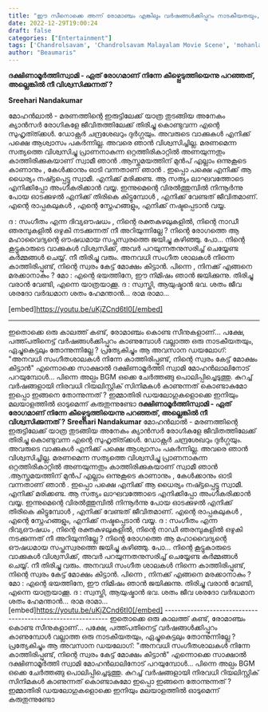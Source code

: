 ```yaml
---
title: "ഈ സീനൊക്കെ അന്ന് രോമാഞ്ചം എങ്കിലും വർഷങ്ങൾക്കിപ്പുറം നാടകീയതയും, ഏച്ചുകെട്ടലും തോന്നുന്നില്ലേ ?"
date: 2022-12-29T19:00:24
draft: false
categories: ["Entertainment"]
tags: ['Chandrolsavam', 'Chandrolsavam Malayalam Movie Scene', 'mohanlal']
author: "Beaumaris"
---
```


<strong>ദക്ഷിണാമൂർത്തിസ്വാമി - ഏത് രോഗമാണ് നിന്നേ കീഴ്പ്പെടുത്തിയെന്നു പറഞ്ഞത്, അല്ലെങ്കിൽ നീ വിശ്വസിക്കുന്നത് ?</strong>

<strong>Sreehari Nandakumar</strong>

മോഹൻലാൽ - മരണത്തിന്റെ ഇരുട്ടിലേക്ക് യാത്ര തുടങ്ങിയ അനേകം ക്യാൻസർ രോഗികളേ ജീവിതത്തിലേക്ക് തിരിച്ചു കൊണ്ടുവന്ന എന്റെ സുഹൃത്ത്ക്കൾ. ഡോക്റ്റർ ചന്ദ്രശേഖറും ദുർഗ്ഗയും. അവരുടെ വാക്കുകൾ എനിക്ക് പക്ഷെ ആശ്വാസം പകർന്നില്ല. അവരെ ഞാൻ വിശ്വസിച്ചില്ല. മരണമെന്ന സത്യത്തെ വിശ്വസിച്ചു പ്രാണനാകുന്ന ഒറ്റത്തിരികാറ്റിൽ അണയുന്നതും കാത്തിരിക്കുകയാണ് സ്വാമീ ഞാൻ .ആസ്തമയത്തിന് മുൻപ് എല്ലാം ഒന്നുകൂടെ കാണാനും , കേൾക്കാനും ഓടി വന്നതാണ് ഞാൻ . ഇപ്പൊ പക്ഷെ എനിക്ക് ആ ധൈര്യം നഷ്ട്ടപ്പെട്ടു സ്വാമീ. എനിക്ക് മരിക്കണ്ട. ആ സത്യം ലാഘവത്തോടെ എനിക്കിപ്പോ അംഗീകരിക്കാൻ വയ്യ. ഇന്നുമെന്റെ വിരൽത്തുമ്പിൽ നിന്നൂർന്നു പോയ ഓടക്കുഴൽ എനിക്ക് തിരികെ കിട്ടുമ്പോൾ , എനിക്ക് വേണ്ടത് ജീവിതമാണ്. എന്റെ രാപ്പകലുകൾ , എന്റെ സ്നേഹങ്ങളും, എനിക്ക് നഷ്ടപ്പെടാൻ വയ്യ.

ദ : സംഗീതം എന്ന ദിവ്യഔഷധം , നിന്റെ രക്തകുഴലുകളിൽ, നിന്റെ നാഡീ ഞരമ്പുകളിൽ ഒഴുകി നടക്കുന്നത് നീ അറിയുന്നില്ലേ ? നിന്റെ രോഗത്തെ ആ മഹാവൈദ്യന്റെ ഔഷധമായ സപ്തസ്വരത്തെ ജയിച്ചു കഴിഞ്ഞു. പോ... നിന്റെ കൂട്ടുകാരുടെ വാക്കുകൾ വിശ്വസിക്ക്, അവർ പറയുന്നതനുസരിച്ച് ചെയ്യേണ്ട കർമ്മങ്ങൾ ചെയ്യ്. നീ തിരിച്ചു വരും. അനവധി സംഗീത ശാലകൾ നിന്നെ കാത്തിരിപ്പുണ്ട്, നിന്റെ സ്വരം കേട്ട് മോക്ഷം കിട്ടാൻ. പിന്നെ , നിനക്ക് എങ്ങനെ മരക്കാനാകും ?
മോ : എന്റെ ഭയത്തിനേ, ഈ നിമിഷം ഞാൻ ജയിക്കുന്നു. തിരിച്ചു വരാൻ വേണ്ടി, എന്നെ യാത്രയാക്കൂ.
ദ : സ്വസ്തി, ആയുഷ്മാൻ ഭവ. ശതം ജീവ ശരദോ വർദ്ധമാന ശതം ഹേമന്താൻ... രാമ രാമാ...

[embed]https://youtu.be/uKjZCnd6tI0[/embed]

------------------------------------------------------------
ഇതൊക്കെ ഒരു കാലത്ത് കണ്ട്, രോമാഞ്ചം കൊണ്ട സീനുകളാണ്... പക്ഷേ, പത്ത്പതിനെട്ട് വർഷങ്ങൾക്കിപ്പുറം കാണുമ്പോൾ വല്ലാത്ത ഒരു നാടകീയതയും, ഏച്ചുകെട്ടലും തോന്നുന്നില്ലേ ?
പ്രത്യേകിച്ചും ആ അവസാന ഡയലോഗ്: "അനവധി സംഗീതശാലകൾ നിന്നേ കാത്തിരിപ്പുണ്ട്, നിന്റെ സ്വരം കേട്ട് മോക്ഷം കിട്ടാൻ" എന്നൊക്കെ സാക്ഷാൽ ദക്ഷിണാമൂർത്തി സ്വാമി മോഹൻലാലിനോട് പറയുമ്പോൾ... പിന്നെ അല്പം BGM ഒക്കെ ചേർത്തങ്ങു പൊലിപ്പിച്ചെടുത്തു.
കുറച്ച് വർഷങ്ങളായി നിരവധി റിയലിസ്റ്റിക് സിനിമകൾ കാണുന്നത് കൊണ്ടാകുമോ ഇപ്പൊ ഇങ്ങനെ തോന്നുന്നത് ? ഇമ്മാതിരി ഡയലോഗുകളൊക്കെ ഇനിയും മലയാളത്തിൽ ഓടുമെന്ന് കരുതുന്നുണ്ടോ
**ദക്ഷിണാമൂർത്തിസ്വാമി - ഏത് രോഗമാണ് നിന്നേ കീഴ്പ്പെടുത്തിയെന്നു പറഞ്ഞത്, അല്ലെങ്കിൽ നീ വിശ്വസിക്കുന്നത് ?** **Sreehari Nandakumar** മോഹൻലാൽ - മരണത്തിന്റെ ഇരുട്ടിലേക്ക് യാത്ര തുടങ്ങിയ അനേകം ക്യാൻസർ രോഗികളേ ജീവിതത്തിലേക്ക് തിരിച്ചു കൊണ്ടുവന്ന എന്റെ സുഹൃത്ത്ക്കൾ. ഡോക്റ്റർ ചന്ദ്രശേഖറും ദുർഗ്ഗയും. അവരുടെ വാക്കുകൾ എനിക്ക് പക്ഷെ ആശ്വാസം പകർന്നില്ല. അവരെ ഞാൻ വിശ്വസിച്ചില്ല. മരണമെന്ന സത്യത്തെ വിശ്വസിച്ചു പ്രാണനാകുന്ന ഒറ്റത്തിരികാറ്റിൽ അണയുന്നതും കാത്തിരിക്കുകയാണ് സ്വാമീ ഞാൻ .ആസ്തമയത്തിന് മുൻപ് എല്ലാം ഒന്നുകൂടെ കാണാനും , കേൾക്കാനും ഓടി വന്നതാണ് ഞാൻ . ഇപ്പൊ പക്ഷെ എനിക്ക് ആ ധൈര്യം നഷ്ട്ടപ്പെട്ടു സ്വാമീ. എനിക്ക് മരിക്കണ്ട. ആ സത്യം ലാഘവത്തോടെ എനിക്കിപ്പോ അംഗീകരിക്കാൻ വയ്യ. ഇന്നുമെന്റെ വിരൽത്തുമ്പിൽ നിന്നൂർന്നു പോയ ഓടക്കുഴൽ എനിക്ക് തിരികെ കിട്ടുമ്പോൾ , എനിക്ക് വേണ്ടത് ജീവിതമാണ്. എന്റെ രാപ്പകലുകൾ , എന്റെ സ്നേഹങ്ങളും, എനിക്ക് നഷ്ടപ്പെടാൻ വയ്യ. ദ : സംഗീതം എന്ന ദിവ്യഔഷധം , നിന്റെ രക്തകുഴലുകളിൽ, നിന്റെ നാഡീ ഞരമ്പുകളിൽ ഒഴുകി നടക്കുന്നത് നീ അറിയുന്നില്ലേ ? നിന്റെ രോഗത്തെ ആ മഹാവൈദ്യന്റെ ഔഷധമായ സപ്തസ്വരത്തെ ജയിച്ചു കഴിഞ്ഞു. പോ... നിന്റെ കൂട്ടുകാരുടെ വാക്കുകൾ വിശ്വസിക്ക്, അവർ പറയുന്നതനുസരിച്ച് ചെയ്യേണ്ട കർമ്മങ്ങൾ ചെയ്യ്. നീ തിരിച്ചു വരും. അനവധി സംഗീത ശാലകൾ നിന്നെ കാത്തിരിപ്പുണ്ട്, നിന്റെ സ്വരം കേട്ട് മോക്ഷം കിട്ടാൻ. പിന്നെ , നിനക്ക് എങ്ങനെ മരക്കാനാകും ? മോ : എന്റെ ഭയത്തിനേ, ഈ നിമിഷം ഞാൻ ജയിക്കുന്നു. തിരിച്ചു വരാൻ വേണ്ടി, എന്നെ യാത്രയാക്കൂ. ദ : സ്വസ്തി, ആയുഷ്മാൻ ഭവ. ശതം ജീവ ശരദോ വർദ്ധമാന ശതം ഹേമന്താൻ... രാമ രാമാ... [embed]https://youtu.be/uKjZCnd6tI0[/embed] \------------------------------------------------------------ ഇതൊക്കെ ഒരു കാലത്ത് കണ്ട്, രോമാഞ്ചം കൊണ്ട സീനുകളാണ്... പക്ഷേ, പത്ത്പതിനെട്ട് വർഷങ്ങൾക്കിപ്പുറം കാണുമ്പോൾ വല്ലാത്ത ഒരു നാടകീയതയും, ഏച്ചുകെട്ടലും തോന്നുന്നില്ലേ ? പ്രത്യേകിച്ചും ആ അവസാന ഡയലോഗ്: "അനവധി സംഗീതശാലകൾ നിന്നേ കാത്തിരിപ്പുണ്ട്, നിന്റെ സ്വരം കേട്ട് മോക്ഷം കിട്ടാൻ" എന്നൊക്കെ സാക്ഷാൽ ദക്ഷിണാമൂർത്തി സ്വാമി മോഹൻലാലിനോട് പറയുമ്പോൾ... പിന്നെ അല്പം BGM ഒക്കെ ചേർത്തങ്ങു പൊലിപ്പിച്ചെടുത്തു. കുറച്ച് വർഷങ്ങളായി നിരവധി റിയലിസ്റ്റിക് സിനിമകൾ കാണുന്നത് കൊണ്ടാകുമോ ഇപ്പൊ ഇങ്ങനെ തോന്നുന്നത് ? ഇമ്മാതിരി ഡയലോഗുകളൊക്കെ ഇനിയും മലയാളത്തിൽ ഓടുമെന്ന് കരുതുന്നുണ്ടോ
